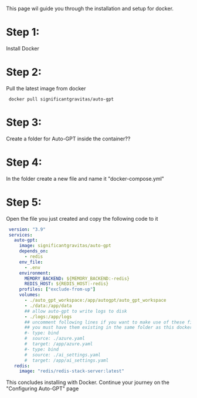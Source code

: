 This page wil guide you through the installation and setup for docker.

# Step 1: 
Install Docker

# Step 2:
Pull the latest image from docker 

```shell
 docker pull significantgravitas/auto-gpt
```

# Step 3:
Create a folder for Auto-GPT inside the container??

# Step 4:
In the folder create a new file and name it "docker-compose.yml"

# Step 5:
Open the file you just created and copy the following code to it

```yaml
 version: "3.9"
 services:
   auto-gpt:
     image: significantgravitas/auto-gpt
     depends_on:
       - redis
     env_file:
       - .env
     environment:
       MEMORY_BACKEND: ${MEMORY_BACKEND:-redis}
       REDIS_HOST: ${REDIS_HOST:-redis}
     profiles: ["exclude-from-up"]
     volumes:
       - ./auto_gpt_workspace:/app/autogpt/auto_gpt_workspace
       - ./data:/app/data
       ## allow auto-gpt to write logs to disk
       - ./logs:/app/logs
       ## uncomment following lines if you want to make use of these files
       ## you must have them existing in the same folder as this docker-compose.yml
       #- type: bind
       #  source: ./azure.yaml
       #  target: /app/azure.yaml
       #- type: bind
       #  source: ./ai_settings.yaml
       #  target: /app/ai_settings.yaml
   redis:
     image: "redis/redis-stack-server:latest"
```

This concludes installing with Docker. Continue your journey on the "Configuring Auto-GPT" page